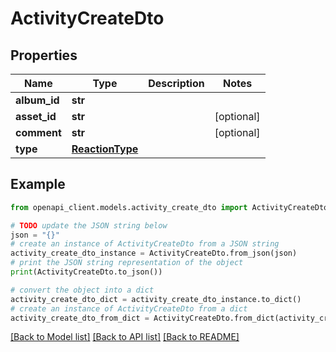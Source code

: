 # ActivityCreateDto


## Properties

Name | Type | Description | Notes
------------ | ------------- | ------------- | -------------
**album_id** | **str** |  | 
**asset_id** | **str** |  | [optional] 
**comment** | **str** |  | [optional] 
**type** | [**ReactionType**](ReactionType.md) |  | 

## Example

```python
from openapi_client.models.activity_create_dto import ActivityCreateDto

# TODO update the JSON string below
json = "{}"
# create an instance of ActivityCreateDto from a JSON string
activity_create_dto_instance = ActivityCreateDto.from_json(json)
# print the JSON string representation of the object
print(ActivityCreateDto.to_json())

# convert the object into a dict
activity_create_dto_dict = activity_create_dto_instance.to_dict()
# create an instance of ActivityCreateDto from a dict
activity_create_dto_from_dict = ActivityCreateDto.from_dict(activity_create_dto_dict)
```
[[Back to Model list]](../README.md#documentation-for-models) [[Back to API list]](../README.md#documentation-for-api-endpoints) [[Back to README]](../README.md)


